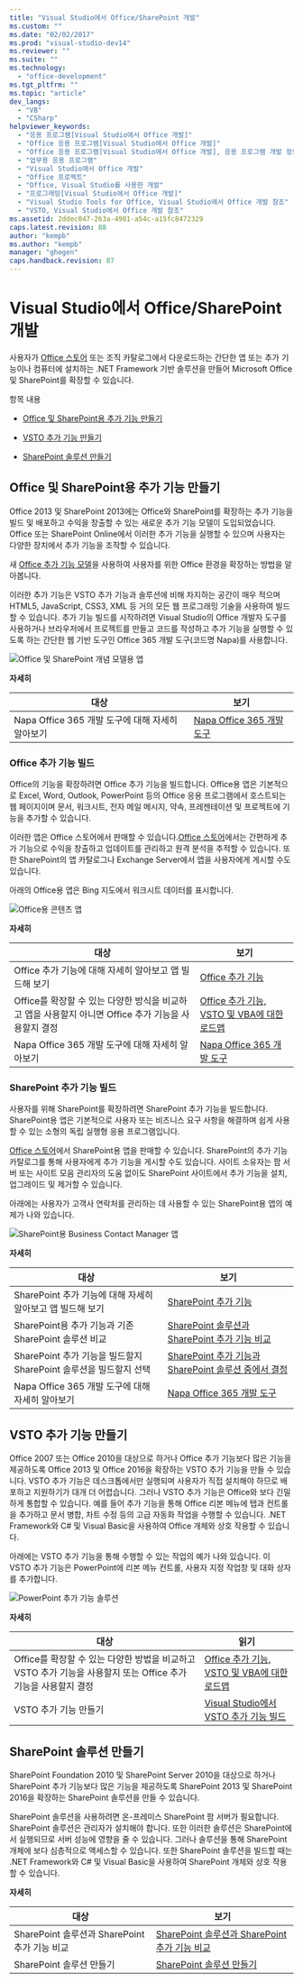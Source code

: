 ```yaml
---
title: "Visual Studio에서 Office/SharePoint 개발"
ms.custom: ""
ms.date: "02/02/2017"
ms.prod: "visual-studio-dev14"
ms.reviewer: ""
ms.suite: ""
ms.technology: 
  - "office-development"
ms.tgt_pltfrm: ""
ms.topic: "article"
dev_langs: 
  - "VB"
  - "CSharp"
helpviewer_keywords: 
  - "응용 프로그램[Visual Studio에서 Office 개발]"
  - "Office 응용 프로그램[Visual Studio에서 Office 개발]"
  - "Office 응용 프로그램[Visual Studio에서 Office 개발], 응용 프로그램 개발 정보"
  - "업무용 응용 프로그램"
  - "Visual Studio에서 Office 개발"
  - "Office 프로젝트"
  - "Office, Visual Studio를 사용한 개발"
  - "프로그래밍[Visual Studio에서 Office 개발]"
  - "Visual Studio Tools for Office, Visual Studio에서 Office 개발 참조"
  - "VSTO, Visual Studio에서 Office 개발 참조"
ms.assetid: 2ddec047-263a-4901-a54c-a15fc8472329
caps.latest.revision: 88
author: "kempb"
ms.author: "kempb"
manager: "ghogen"
caps.handback.revision: 87
---
```

# Visual Studio에서 Office/SharePoint 개발
  사용자가 [Office 스토어](https://store.office.com/) 또는 조직 카탈로그에서 다운로드하는 간단한 앱 또는 추가 기능이나 컴퓨터에 설치하는 .NET Framework 기반 솔루션을 만들어 Microsoft Office 및 SharePoint를 확장할 수 있습니다.  
  
 항목 내용  
  
-   [Office 및 SharePoint용 추가 기능 만들기](#Apps)  
  
-   [VSTO 추가 기능 만들기](#Add-ins)  
  
-   [SharePoint 솔루션 만들기](#Solutions)  
  
##  <a name="Apps"></a> Office 및 SharePoint용 추가 기능 만들기  
 Office 2013 및 SharePoint 2013에는 Office와 SharePoint를 확장하는 추가 기능을 빌드 및 배포하고 수익을 창출할 수 있는 새로운 추가 기능 모델이 도입되었습니다.  Office 또는 SharePoint Online에서 이러한 추가 기능을 실행할 수 있으며 사용자는 다양한 장치에서 추가 기능을 조작할 수 있습니다.  
  
 새 [Office 추가 기능 모델](https://msdn.microsoft.com/library/office/jj220082.aspx)을 사용하여 사용자를 위한 Office 환경을 확장하는 방법을 알아봅니다.  
  
 이러한 추가 기능은 VSTO 추가 기능과 솔루션에 비해 차지하는 공간이 매우 적으며 HTML5, JavaScript, CSS3, XML 등 거의 모든 웹 프로그래밍 기술을 사용하여 빌드할 수 있습니다.  추가 기능 빌드를 시작하려면 Visual Studio의 Office 개발자 도구를 사용하거나 브라우저에서 프로젝트를 만들고 코드를 작성하고 추가 기능을 실행할 수 있도록 하는 간단한 웹 기반 도구인 Office 365 개발 도구\(코드명 Napa\)를 사용합니다.  
  
 ![Office 및 SharePoint 개념 모델용 앱](../vsto/media/officeandsharepointapps2015.png "Office 및 SharePoint 개념 모델용 앱")  
  
 **자세히**  
  
|대상|보기|  
|--------|--------|  
|Napa Office 365 개발 도구에 대해 자세히 알아보기|[Napa Office 365 개발 도구](https://msdn.microsoft.com/library/dn974046.aspx)|  
  
### Office 추가 기능 빌드  
 Office의 기능을 확장하려면 Office 추가 기능을 빌드합니다. Office용 앱은 기본적으로 Excel, Word, Outlook, PowerPoint 등의 Office 응용 프로그램에서 호스트되는 웹 페이지이며 문서, 워크시트, 전자 메일 메시지, 약속, 프레젠테이션 및 프로젝트에 기능을 추가할 수 있습니다.  
  
 이러한 앱은 Office 스토어에서 판매할 수 있습니다.[Office 스토어](https://store.office.com/)에서는 간편하게 추가 기능으로 수익을 창출하고 업데이트를 관리하고 원격 분석을 추적할 수 있습니다. 또한 SharePoint의 앱 카탈로그나 Exchange Server에서 앱을 사용자에게 게시할 수도 있습니다.  
  
 아래의 Office용 앱은 Bing 지도에서 워크시트 데이터를 표시합니다.  
  
 ![Office용 콘텐츠 앱](../vsto/media/appforoffice.png "Office용 콘텐츠 앱")  
  
 **자세히**  
  
|대상|보기|  
|--------|--------|  
|Office 추가 기능에 대해 자세히 알아보고 앱 빌드해 보기|[Office 추가 기능](http://msdn.microsoft.com/office/dn448457)|  
|Office를 확장할 수 있는 다양한 방식을 비교하고 앱을 사용할지 아니면 Office 추가 기능을 사용할지 결정|[Office 추가 기능, VSTO 및 VBA에 대한 로드맵](http://blogs.msdn.com/b/officeapps/archive/2013/06/18/roadmap-for-apps-for-office-vsto-and-vba.aspx)|  
|Napa Office 365 개발 도구에 대해 자세히 알아보기|[Napa Office 365 개발 도구](https://msdn.microsoft.com/library/dn974046.aspx)|  
  
### SharePoint 추가 기능 빌드  
 사용자를 위해 SharePoint를 확장하려면 SharePoint 추가 기능을 빌드합니다. SharePoint용 앱은 기본적으로 사용자 또는 비즈니스 요구 사항을 해결하며 쉽게 사용할 수 있는 소형의 독립 실행형 응용 프로그램입니다.  
  
 [Office 스토어](https://store.office.com/)에서 SharePoint용 앱을 판매할 수 있습니다. SharePoint의 추가 기능 카탈로그를 통해 사용자에게 추가 기능을 게시할 수도 있습니다.  사이트 소유자는 팜 서버 또는 사이트 모음 관리자의 도움 없이도 SharePoint 사이트에서 추가 기능을 설치, 업그레이드 및 제거할 수 있습니다.  
  
 아래에는 사용자가 고객사 연락처를 관리하는 데 사용할 수 있는 SharePoint용 앱의 예제가 나와 있습니다.  
  
 ![SharePoint용 Business Contact Manager 앱](../vsto/media/appforsharepoint.png "SharePoint용 Business Contact Manager 앱")  
  
 **자세히**  
  
|대상|보기|  
|--------|--------|  
|SharePoint 추가 기능에 대해 자세히 알아보고 앱 빌드해 보기|[SharePoint 추가 기능](https://msdn.microsoft.com/library/office/fp179930.aspx)|  
|SharePoint용 추가 기능과 기존 SharePoint 솔루션 비교|[SharePoint 솔루션과 SharePoint 추가 기능 비교](http://msdn.microsoft.com/library/office/jj163114.aspx)|  
|SharePoint 추가 기능을 빌드할지 SharePoint 솔루션을 빌드할지 선택|[SharePoint 추가 기능과 SharePoint 솔루션 중에서 결정](https://msdn.microsoft.com/library/office/jj163114.aspx)|  
|Napa Office 365 개발 도구에 대해 자세히 알아보기|[Napa Office 365 개발 도구](https://msdn.microsoft.com/library/dn974046.aspx)|  
  
##  <a name="Add-ins"></a> VSTO 추가 기능 만들기  
 Office 2007 또는 Office 2010을 대상으로 하거나 Office 추가 기능보다 많은 기능을 제공하도록 Office 2013 및 Office 2016을 확장하는 VSTO 추가 기능을 만들 수 있습니다. VSTO 추가 기능은 데스크톱에서만 실행되며 사용자가 직접 설치해야 하므로 배포하고 지원하기가 대개 더 어렵습니다.  그러나 VSTO 추가 기능은 Office와 보다 긴밀하게 통합할 수 있습니다. 예를 들어 추가 기능을 통해 Office 리본 메뉴에 탭과 컨트롤을 추가하고 문서 병합, 차트 수정 등의 고급 자동화 작업을 수행할 수 있습니다. .NET Framework와 C\# 및 Visual Basic을 사용하여 Office 개체와 상호 작용할 수 있습니다.  
  
 아래에는 VSTO 추가 기능을 통해 수행할 수 있는 작업의 예가 나와 있습니다. 이 VSTO 추가 기능은 PowerPoint에 리본 메뉴 컨트롤, 사용자 지정 작업창 및 대화 상자를 추가합니다.  
  
 ![PowerPoint 추가 기능 솔루션](../vsto/media/powerpointaddin.png "PowerPoint 추가 기능 솔루션")  
  
 **자세히**  
  
|대상|읽기|  
|--------|--------|  
|Office를 확장할 수 있는 다양한 방법을 비교하고 VSTO 추가 기능을 사용할지 또는 Office 추가 기능을 사용할지 결정|[Office 추가 기능, VSTO 및 VBA에 대한 로드맵](http://blogs.msdn.com/b/officeapps/archive/2013/06/18/roadmap-for-apps-for-office-vsto-and-vba.aspx)|  
|VSTO 추가 기능 만들기|[Visual Studio에서 VSTO 추가 기능 빌드](https://msdn.microsoft.com/library/jj620922.aspx)|  
  
##  <a name="Solutions"></a> SharePoint 솔루션 만들기  
 SharePoint Foundation 2010 및 SharePoint Server 2010을 대상으로 하거나 SharePoint 추가 기능보다 많은 기능을 제공하도록 SharePoint 2013 및 SharePoint 2016을 확장하는 SharePoint 솔루션을 만들 수 있습니다.  
  
 SharePoint 솔루션을 사용하려면 온\-프레미스 SharePoint 팜 서버가 필요합니다. SharePoint 솔루션은 관리자가 설치해야 합니다. 또한 이러한 솔루션은 SharePoint에서 실행되므로 서버 성능에 영향을 줄 수 있습니다. 그러나 솔루션을 통해 SharePoint 개체에 보다 심층적으로 액세스할 수 있습니다. 또한 SharePoint 솔루션을 빌드할 때는 .NET Framework와 C\# 및 Visual Basic을 사용하여 SharePoint 개체와 상호 작용할 수 있습니다.  
  
 **자세히**  
  
|대상|보기|  
|--------|--------|  
|SharePoint 솔루션과 SharePoint 추가 기능 비교|[SharePoint 솔루션과 SharePoint 추가 기능 비교](http://msdn.microsoft.com/library/office/jj163114.aspx)|  
|SharePoint 솔루션 만들기|[SharePoint 솔루션 만들기](../sharepoint/create-sharepoint-solutions.md)|  
  
  